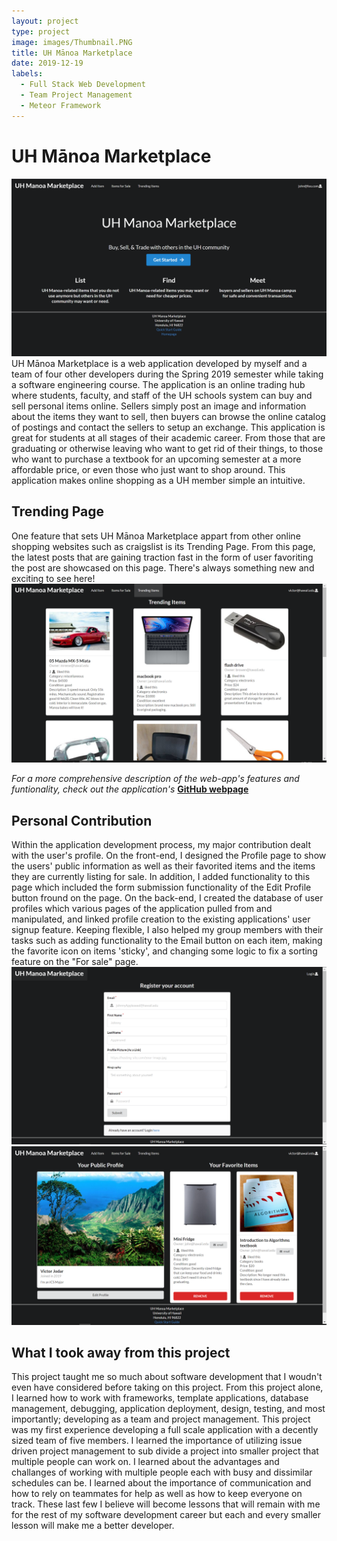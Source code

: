 ```yaml
---
layout: project
type: project
image: images/Thumbnail.PNG
title: UH Mānoa Marketplace
date: 2019-12-19
labels:
  - Full Stack Web Development
  - Team Project Management
  - Meteor Framework
---
```

# UH Mānoa Marketplace
<img class="ui medium right floated rounded image" src='/images/Thumbnail.PNG'/>
UH Mānoa Marketplace is a web application developed by myself and a team of four other developers during the Spring 2019 semester while taking a software engineering course. The application is an online trading hub where students, faculty, and staff of the UH schools system can buy and sell personal items online. Sellers simply post an image and information about the items they want to sell, then buyers can browse the online catalog of postings and contact the sellers to setup an exchange. This application is great for students at all stages of their academic career. From those that are graduating or otherwise leaving who want to get rid of their things, to those who want to purchase a textbook for an upcoming semester at a more affordable price, or even those who just want to shop around. This application makes online shopping as a UH member simple an intuitive.

## Trending Page
One feature that sets UH Mānoa Marketplace appart from other online shopping websites such as craigslist is its Trending Page. From this page, the latest posts that are gaining traction fast in the form of user favoriting the post are showcased on this page. There's always something new and exciting to see here!
<img class="ui medium right floated rounded image" src='/images/TrendingPage.PNG'/>

*For a more comprehensive description of the web-app's features and funtionality, check out the application's* **[GitHub webpage](https://uh-manoa-marketplace.github.io/)**

## Personal Contribution
Within the application development process, my major contribution dealt with the user's profile. On the front-end, I designed the Profile page to show the users' public information as well as their favorited items and the items they are currently listing for sale. In addition, I added functionality to this page which included the form submission functionality of the Edit Profile button fround on the page. On the back-end, I created the database of user profiles which various pages of the application pulled from and manipulated, and linked profile creation to the existing applications' user signup feature. Keeping flexible, I also helped my group members with their tasks such as adding functionality to the Email button on each item, making the favorite icon on items 'sticky', and changing some logic to fix a sorting feature on the "For sale" page.
<img class="ui medium right floated rounded image" src='/images/SignupPage.PNG'/>
<img class="ui medium right floated rounded image" src='/images/ProfilePage.PNG'/>

## What I took away from this project
This project taught me so much about software development that I woudn't even have considered before taking on this project. From this project alone, I learned how to work with frameworks, template applications, database management, debugging, application deployment, design, testing, and most importantly; developing as a team and project management. This project was my first experience developing a full scale application with a decently sized team of five members. I learned the importance of utilizing issue driven project management to sub divide a project into smaller project that multiple people can work on. I learned about the advantages and challanges of working with multiple people each with busy and dissimilar schedules can be. I learned about the importance of communication and how to rely on teammates for help as well as how to keep everyone on track. These last few I believe will become lessons that will remain with me for the rest of my software development career but each and every smaller lesson will make me a better developer.  
